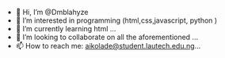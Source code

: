 - 👋 Hi, I’m @Dmblahyze
- 👀 I’m interested in programming (html,css,javascript, python )
- 🌱 I’m currently learning html ...
- 💞️ I’m looking to collaborate on all the aforementioned ...
- 📫 How to reach me: aikolade@student.lautech.edu.ng...

<!---
Dmblahyze/Dmblahyze is a ✨ special ✨ repository because its `README.md` (this file) appears on your GitHub profile.
You can click the Preview link to take a look at your changes.
--->

